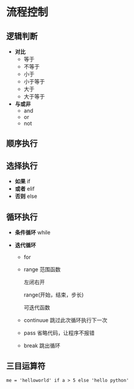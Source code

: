 # 流程控制

## 逻辑判断

- **对比**
  - 等于
  - 不等于
  - 小于
  - 小于等于
  - 大于
  - 大于等于
- **与或非**
  - and
  - or
  - not

## 顺序执行

## 选择执行

- **如果**   if
- **或者**   elif
- **否则**   else

## 循环执行

- **条件循环**    while

- **迭代循环**    

  -  for

  - range 范围函数

    左闭右开

    range(开始，结束，步长)

    可迭代函数

  - continuue  跳过此次循环执行下一次

  - pass   省略代码，让程序不报错

  - break    跳出循环

## 三目运算符

`me = 'helloworld' if a > 5 else 'hello python' `





